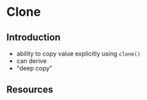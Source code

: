 # Clone



## Introduction

- ability to copy value explicitly using `clone()`
- can derive
- "deep copy"



## Resources
